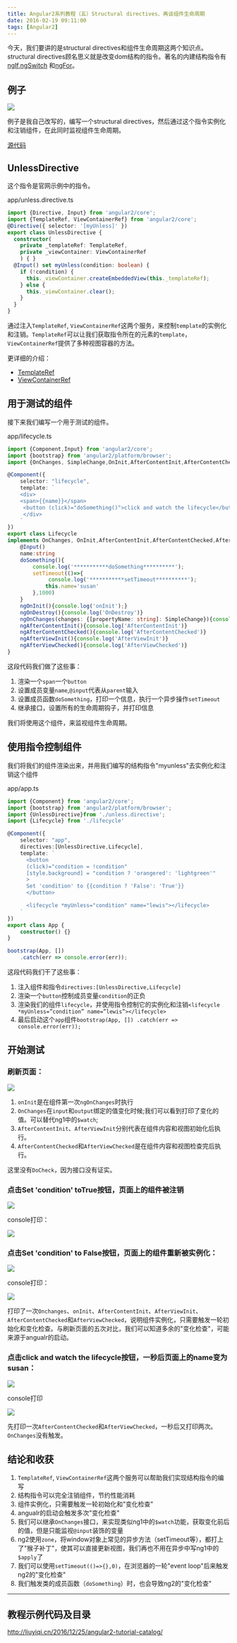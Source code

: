 ```yaml
---
title: Angular2系列教程（五）Structural directives、再谈组件生命周期
date: 2016-02-19 09:11:00
tags: [Angular2]
---
```


今天，我们要讲的是structural directives和组件生命周期这两个知识点。structural directives顾名思义就是改变dom结构的指令。著名的内建结构指令有[ngIf](https://angular.io/docs/ts/latest/guide/template-syntax.html#ngIf),[ngSwitch](https://angular.io/docs/ts/latest/guide/template-syntax.html#ngSwitch) 和[ngFor](https://angular.io/docs/ts/latest/guide/template-syntax.html#ngFor)。

<!--more-->

## 例子

![](https://ws2.sinaimg.cn/large/83900b4egw1f9xofl445fj20e30a4t9t.jpg)

例子是我自己改写的，编写一个structural directives，然后通过这个指令实例化和注销组件，在此同时监视组件生命周期。

[源代码](https://github.com/lewis617/angular2-tutorial/tree/gh-pages/lifecycle)

## UnlessDirective

这个指令是官网示例中的指令。

app/unless.directive.ts

```ts
import {Directive, Input} from 'angular2/core';
import {TemplateRef, ViewContainerRef} from 'angular2/core';
@Directive({ selector: '[myUnless]' })
export class UnlessDirective {
  constructor(
    private _templateRef: TemplateRef,
    private _viewContainer: ViewContainerRef
    ) { }
  @Input() set myUnless(condition: boolean) {
    if (!condition) {
      this._viewContainer.createEmbeddedView(this._templateRef);
    } else {
      this._viewContainer.clear();
    }
  }
}
```

通过注入`TemplateRef`, `ViewContainerRef`这两个服务，来控制`template`的实例化和注销。`TemplateRef`可以让我们获取指令所在的元素的`template`，`ViewContainerRef`提供了多种视图容器的方法。

更详细的介绍：

  * [TemplateRef](https://angular.io/docs/ts/latest/api/core/TemplateRef-class.html)
  * [ViewContainerRef](https://angular.io/docs/ts/latest/api/core/ViewContainerRef-class.html)

## 用于测试的组件

接下来我们编写一个用于测试的组件。

app/lifecycle.ts

```ts
import {Component,Input} from 'angular2/core';
import {bootstrap} from 'angular2/platform/browser';
import {OnChanges, SimpleChange,OnInit,AfterContentInit,AfterContentChecked,AfterViewInit,AfterViewChecked,OnDestroy} from 'angular2/core';

@Component({
    selector: "lifecycle",
    template: `
    <div>
    <span>{{name}}</span>
     <button (click)="doSomething()">click and watch the lifecycle</button>
     </div>
    `
})
export class Lifecycle
implements OnChanges, OnInit,AfterContentInit,AfterContentChecked,AfterViewInit, AfterViewChecked, OnDestroy{
    @Input()
    name:string
    doSomething(){
        console.log('***********doSomething**********');
        setTimeout(()=>{
             console.log('***********setTimeout**********');
            this.name='susan'
        },1000)
    }
    ngOnInit(){console.log('onInit');}
    ngOnDestroy(){console.log('OnDestroy')}
    ngOnChanges(changes: {[propertyName: string]: SimpleChange}){console.log('ngOnChanges',changes)}
    ngAfterContentInit(){console.log('AfterContentInit')}
    ngAfterContentChecked(){console.log('AfterContentChecked')}
    ngAfterViewInit(){console.log('AfterViewInit')}
    ngAfterViewChecked(){console.log('AfterViewChecked')}
}
```

这段代码我们做了这些事：

  1. 渲染一个`span`一个`button`
  2. 设置成员变量`name`,`@input`代表从`parent`输入
  3. 设置成员函数`doSomething`，打印一个信息，执行一个异步操作`setTimeout`
  4. 继承接口，设置所有的生命周期钩子，并打印信息

我们将使用这个组件，来监视组件生命周期。

## 使用指令控制组件

我们将我们的组件渲染出来，并用我们编写的结构指令"myunless"去实例化和注销这个组件

app/app.ts

```ts
import {Component} from 'angular2/core';
import {bootstrap} from 'angular2/platform/browser';
import {UnlessDirective}from './unless.directive';
import {Lifecycle} from './lifecycle'

@Component({
    selector: "app",
    directives:[UnlessDirective,Lifecycle],
    template: `
      <button
      (click)="condition = !condition"
      [style.background] = "condition ? 'orangered': 'lightgreen'"
      >
      Set 'condition' to {{condition ? 'False': 'True'}}
      </button>

      <lifecycle *myUnless="condition" name="lewis"></lifecycle>
    `
})
export class App {
    constructor() {}
}

bootstrap(App, [])
    .catch(err => console.error(err));    
```

这段代码我们干了这些事：

  1. 注入组件和指令`directives:[UnlessDirective,Lifecycle]`
  2. 渲染一个`button`控制成员变量`condition`的正负
  3. 渲染我们的组件`lifecycle`，并使用指令控制它的实例化和注销`<lifecycle *myUnless=”condition” name=”lewis”></lifecycle>`
  4. 最后启动这个`app`组件`bootstrap(App, []) .catch(err => console.error(err));`

## 开始测试

### 刷新页面：

![](https://ws4.sinaimg.cn/large/83900b4egw1f9xofnidzrj206l0b9jsf.jpg)

  1. `onInit`是在组件第一次`ngOnChanges`时执行
  2. `OnChanges`在`input`和`output`绑定的值变化时候;我们可以看到打印了变化的值。可以替代ng1中的`$watch`;
  3. `AfterContentInit`、`AfterViewInit`分别代表在组件内容和视图初始化后执行。
  4. `AfterContentChecked`和`AfterViewChecked`是在组件内容和视图检查完后执行。

这里没有`DoCheck`，因为接口没有证实。  

### 点击Set 'condition' toTrue按钮，页面上的组件被注销

![](https://ws1.sinaimg.cn/large/83900b4egw1f9xoflcprrj207n036wed.jpg)

console打印：

![](https://ws3.sinaimg.cn/large/83900b4egw1f9xofkn1oij206f00jjr5.jpg)

### 点击Set 'condition' to False按钮，页面上的组件重新被实例化：

![](https://ws2.sinaimg.cn/large/83900b4egw1f9xofk3dwqj207q022t8q.jpg)

console打印：

![](https://ws2.sinaimg.cn/large/83900b4egw1f9xofkozklj206d03laa5.jpg)

打印了一次`Onchanges`、`onInit`、`AfterContentInit`、`AfterViewInit`、`AfterContentChecked`和`AfterViewChecked`，说明组件实例化，只需要触发一轮初始化和变化检查。与刷新页面的五次对比，我们可以知道多余的"变化检查"，可能来源于angualr的启动。

### 点击click and watch the lifecycle按钮，一秒后页面上的name变为susan：

![](https://ws1.sinaimg.cn/large/83900b4egw1f9xofkuv3uj207701p3yk.jpg)

console打印

![](https://ws2.sinaimg.cn/large/83900b4egw1f9xofmbzj1j206m04qjrm.jpg)

先打印一次`AfterContentChecked`和`AfterViewChecked`，一秒后又打印两次。`OnChanges`没有触发。

## 结论和收获

  1. `TemplateRef`, `ViewContainerRef`这两个服务可以帮助我们实现结构指令的编写
  2. 结构指令可以完全注销组件，节约性能消耗
  3. 组件实例化，只需要触发一轮初始化和"变化检查"
  4. angualr的启动会触发多次"变化检查"
  5. 我们可以继承`OnChanges`接口，来实现类似ng1中的`$watch`功能，获取变化前后的值，但是只能监视`@input`装饰的变量
  6. ng2使用`zone`，将window对象上常见的异步方法（setTimeout等），都打上了"猴子补丁"，使其可以直接更新视图，我们再也不用在异步中写ng1中的`$apply`了
  7. 我们可以使用`setTimeout(()=>{},0)`，在浏览器的一轮"event loop"后来触发ng2的"变化检查"
  8. 我们触发类的成员函数（`doSomething`）时，也会导致ng2的"变化检查"

* * *

## 教程示例代码及目录

<http://liuyiqi.cn/2016/12/25/angular2-tutorial-catalog/>

